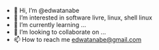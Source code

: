 - 👋 Hi, I’m @edwatanabe
- 👀 I’m interested in software livre, linux, shell linux
- 🌱 I’m currently learning ...
- 💞️ I’m looking to collaborate on ...
- 📫 How to reach me edwatanabe@gmail.com

<!---
edwatanabe/edwatanabe is a ✨ special ✨ repository because its `README.md` (this file) appears on your GitHub profile.
You can click the Preview link to take a look at your changes.
--->
